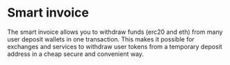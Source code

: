# Smart invoice

The smart invoice allows you to withdraw funds (erc20 and eth) from many user deposit wallets in one transaction. This makes it possible for exchanges and services to withdraw user tokens from a temporary deposit address in a cheap secure and convenient way.
